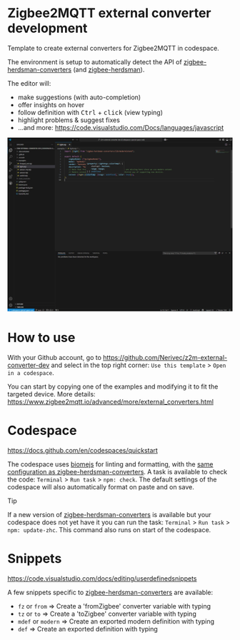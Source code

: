 # Zigbee2MQTT external converter development

Template to create external converters for Zigbee2MQTT in codespace.

The environment is setup to automatically detect the API of [zigbee-herdsman-converters](https://github.com/Koenkk/zigbee-herdsman-converters) (and [zigbee-herdsman](https://github.com/Koenkk/zigbee-herdsman)).

The editor will:
- make suggestions (with auto-completion)
- offer insights on hover
- follow definition with <kbd>Ctrl</kbd> + <kbd>click</kbd> (view typing)
- highlight problems & suggest fixes
- ...and more: https://code.visualstudio.com/Docs/languages/javascript

![screenshot](./screenshot.jpg)

# How to use

With your Github account, go to https://github.com/Nerivec/z2m-external-converter-dev and select in the top right corner: `Use this template` > `Open in a codespace`.

You can start by copying one of the examples and modifying it to fit the targeted device.
More details: https://www.zigbee2mqtt.io/advanced/more/external_converters.html

# Codespace

https://docs.github.com/en/codespaces/quickstart

The codespace uses [biomejs](https://biomejs.dev/) for linting and formatting, with the [same configuration as zigbee-herdsman-converters](https://github.com/Koenkk/zigbee-herdsman-converters/blob/master/biome.json). A task is available to check the code: `Terminal` > `Run task` > `npm: check`. The default settings of the codespace will also automatically format on paste and on save.

> [!TIP]
> If a new version of [zigbee-herdsman-converters](https://github.com/Koenkk/zigbee-herdsman-converters) is available but your codespace does not yet have it you can run the task: `Terminal` > `Run task` > `npm: update-zhc`. This command also runs on start of the codespace.

# Snippets

https://code.visualstudio.com/docs/editing/userdefinedsnippets

A few snippets specific to [zigbee-herdsman-converters](https://github.com/Koenkk/zigbee-herdsman-converters) are available:

- `fz` or `from` => Create a 'fromZigbee' converter variable with typing
- `tz` or `to` => Create a 'toZigbee' converter variable with typing
- `mdef` or `modern` => Create an exported modern definition with typing
- `def` => Create an exported definition with typing
